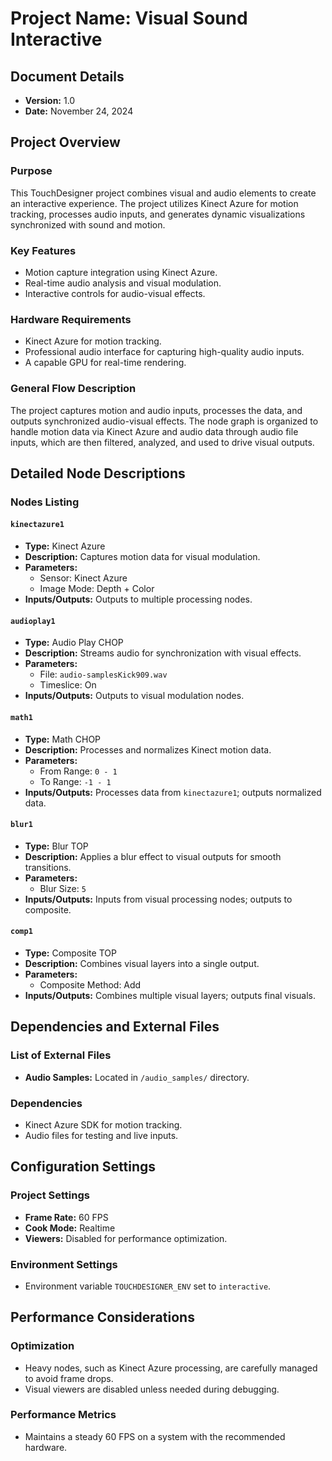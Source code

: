 
# Project Name: Visual Sound Interactive

## Document Details
- **Version:** 1.0
- **Date:** November 24, 2024

## Project Overview
### Purpose
This TouchDesigner project combines visual and audio elements to create an interactive experience. The project utilizes Kinect Azure for motion tracking, processes audio inputs, and generates dynamic visualizations synchronized with sound and motion.

### Key Features
- Motion capture integration using Kinect Azure.
- Real-time audio analysis and visual modulation.
- Interactive controls for audio-visual effects.

### Hardware Requirements
- Kinect Azure for motion tracking.
- Professional audio interface for capturing high-quality audio inputs.
- A capable GPU for real-time rendering.

### General Flow Description
The project captures motion and audio inputs, processes the data, and outputs synchronized audio-visual effects. The node graph is organized to handle motion data via Kinect Azure and audio data through audio file inputs, which are then filtered, analyzed, and used to drive visual outputs.

## Detailed Node Descriptions
### Nodes Listing
#### `kinectazure1`
- **Type:** Kinect Azure
- **Description:** Captures motion data for visual modulation.
- **Parameters:** 
  - Sensor: Kinect Azure
  - Image Mode: Depth + Color
- **Inputs/Outputs:** Outputs to multiple processing nodes.

#### `audioplay1`
- **Type:** Audio Play CHOP
- **Description:** Streams audio for synchronization with visual effects.
- **Parameters:** 
  - File: `audio-samplesKick909.wav`
  - Timeslice: On
- **Inputs/Outputs:** Outputs to visual modulation nodes.

#### `math1`
- **Type:** Math CHOP
- **Description:** Processes and normalizes Kinect motion data.
- **Parameters:**
  - From Range: `0 - 1`
  - To Range: `-1 - 1`
- **Inputs/Outputs:** Processes data from `kinectazure1`; outputs normalized data.

#### `blur1`
- **Type:** Blur TOP
- **Description:** Applies a blur effect to visual outputs for smooth transitions.
- **Parameters:**
  - Blur Size: `5`
- **Inputs/Outputs:** Inputs from visual processing nodes; outputs to composite.

#### `comp1`
- **Type:** Composite TOP
- **Description:** Combines visual layers into a single output.
- **Parameters:** 
  - Composite Method: Add
- **Inputs/Outputs:** Combines multiple visual layers; outputs final visuals.

## Dependencies and External Files
### List of External Files
- **Audio Samples:** Located in `/audio_samples/` directory.

### Dependencies
- Kinect Azure SDK for motion tracking.
- Audio files for testing and live inputs.

## Configuration Settings
### Project Settings
- **Frame Rate:** 60 FPS
- **Cook Mode:** Realtime
- **Viewers:** Disabled for performance optimization.

### Environment Settings
- Environment variable `TOUCHDESIGNER_ENV` set to `interactive`.

## Performance Considerations
### Optimization
- Heavy nodes, such as Kinect Azure processing, are carefully managed to avoid frame drops.
- Visual viewers are disabled unless needed during debugging.

### Performance Metrics
- Maintains a steady 60 FPS on a system with the recommended hardware.
